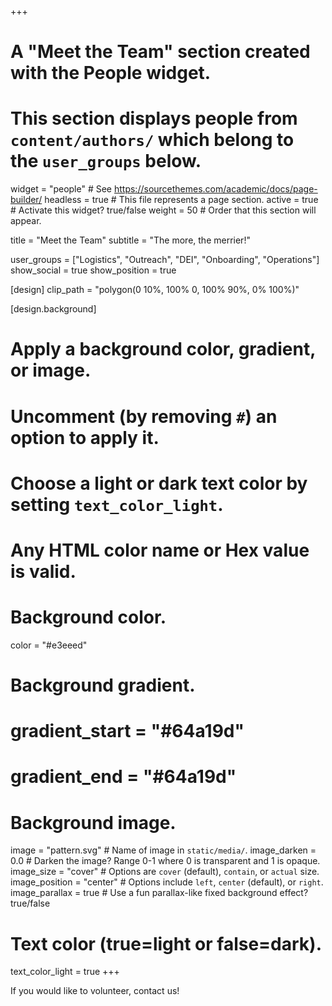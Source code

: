 +++
# A "Meet the Team" section created with the People widget.
# This section displays people from `content/authors/` which belong to the `user_groups` below.
widget = "people"  # See https://sourcethemes.com/academic/docs/page-builder/
headless = true  # This file represents a page section.
active = true  # Activate this widget? true/false
weight = 50  # Order that this section will appear.

title = "Meet the Team"
subtitle = "The more, the merrier!"

user_groups = ["Logistics", "Outreach", "DEI", "Onboarding", "Operations"]
show_social = true
show_position = true

[design]
  clip_path = "polygon(0 10%, 100% 0, 100% 90%, 0% 100%)"


[design.background]
  # Apply a background color, gradient, or image.
  #   Uncomment (by removing `#`) an option to apply it.
  #   Choose a light or dark text color by setting `text_color_light`.
  #   Any HTML color name or Hex value is valid.

  # Background color.
  color = "#e3eeed"

  # Background gradient.
  # gradient_start = "#64a19d"
  # gradient_end = "#64a19d"

  # Background image.
  image = "pattern.svg"  # Name of image in `static/media/`.
  image_darken = 0.0  # Darken the image? Range 0-1 where 0 is transparent and 1 is opaque.
  image_size = "cover"  #  Options are `cover` (default), `contain`, or `actual` size.
  image_position = "center"  # Options include `left`, `center` (default), or `right`.
  image_parallax = true  # Use a fun parallax-like fixed background effect? true/false

  # Text color (true=light or false=dark).
  text_color_light = true
+++

If you would like to volunteer, contact us!
